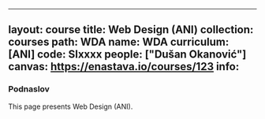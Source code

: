 
---
layout: course
title: Web Design (ANI)
collection: courses
path: WDA
name: WDA
curriculum: [ANI]
code: SIxxxx
people: ["Dušan Okanović"]
canvas: https://enastava.io/courses/123
info:
---


### Podnaslov

This page presents Web Design (ANI).
